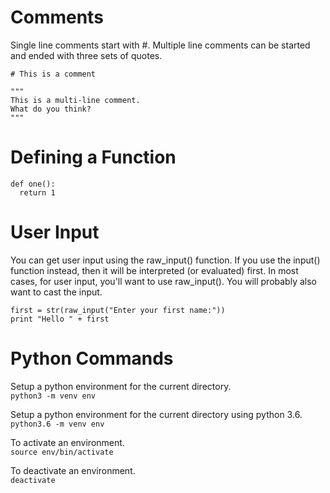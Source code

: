 # Comments

Single line comments start with #. Multiple line comments can be started and ended with three sets of quotes.

    # This is a comment
    
    """
    This is a multi-line comment.
    What do you think?
    """

# Defining a Function

    def one():
      return 1
      
# User Input

You can get user input using the raw_input() function. If you use the input() function instead, then it will be interpreted (or evaluated) first. In most cases, for user input, you'll want to use raw_input(). You will probably also want to cast the input.

    first = str(raw_input("Enter your first name:"))
    print "Hello " + first

# Python Commands

Setup a python environment for the current directory.  
`python3 -m venv env`

Setup a python environment for the current directory using python 3.6.  
`python3.6 -m venv env`

To activate an environment.  
`source env/bin/activate`

To deactivate an environment.  
`deactivate`
